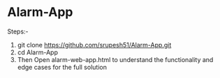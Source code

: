 # Alarm-App
Steps:-
1) git clone https://github.com/srupesh51/Alarm-App.git 
2) cd Alarm-App 
3) Then Open alarm-web-app.html to understand the functionality and edge cases for the full solution 

